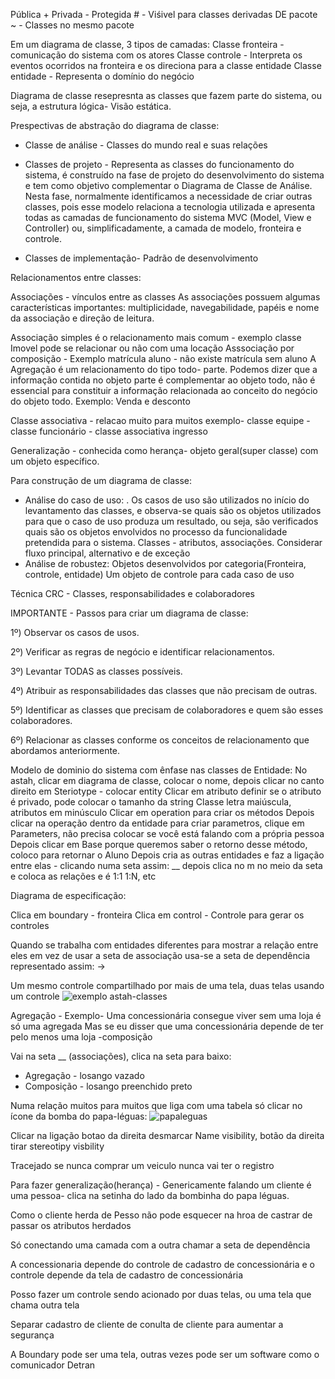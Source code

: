Pública +
Privada - 
Protegida # - Viśivel para classes derivadas
DE pacote ~ - Classes no mesmo pacote

Em um diagrama de classe, 3 tipos de camadas:
Classe fronteira - comunicação do sistema com os atores
Classe controle - Interpreta os eventos ocorridos na fronteira e os direciona para a classe entidade
Classe entidade - Representa o domínio do negócio


Diagrama de classe resepresnta as classes que fazem parte do sistema, ou seja, a estrutura lógica- Visão estática.

Prespectivas de abstração do diagrama de classe:
- Classe de análise - Classes do mundo real e suas relações

- Classes de projeto - Representa as classes do funcionamento do sistema, é construído na fase de
projeto do desenvolvimento do sistema e tem como objetivo complementar o
Diagrama de Classe de Análise. Nesta fase, normalmente identificamos a
necessidade de criar outras classes, pois esse modelo relaciona a tecnologia utilizada e apresenta todas as camadas de funcionamento do sistema MVC (Model, View e
Controller) ou, simplificadamente, a camada de modelo, fronteira e controle.

- Classes de implementação- Padrão de desenvolvimento

Relacionamentos entre classes:

Associações - vínculos entre as classes
As associações possuem algumas características importantes: multiplicidade,
navegabilidade, papéis e nome da associação e direção de leitura.

Associação simples é o relacionamento mais comum - exemplo classe Imovel pode se relacionar ou não com uma locação
Asssociação por composição - Exemplo matrícula aluno - não existe matrícula sem aluno
A Agregação é um relacionamento do tipo todo-
parte. Podemos dizer que a informação contida no objeto parte é complementar ao
objeto todo, não é essencial para constituir a informação relacionada ao conceito do
negócio do objeto todo.
Exemplo: Venda e desconto

Classe associativa - relacao muito para muitos 
exemplo- classe equipe - classe funcionário - classe associativa ingresso

Generalização - conhecida como herança- objeto geral(super classe) com um objeto específico.

Para construção de um diagrama de classe:
- Análise do caso de uso: . Os
casos de uso são utilizados no início do levantamento das classes, e observa-se quais
são os objetos utilizados para que o caso de uso produza um resultado, ou seja, são
verificados quais são os objetos envolvidos no processo da funcionalidade pretendida
para o sistema.
Classes - atributos, associações. Considerar fluxo principal, alternativo e de exceção 
- Análise de robustez: Objetos desenvolvidos por categoria(Fronteira, controle, entidade)
Um objeto de controle para cada caso de uso 

Técnica CRC - Classes, responsabilidades e colaboradores

IMPORTANTE - Passos para criar um diagrama de classe:

1º) Observar os casos de usos. 

2º) Verificar as regras de negócio e identificar 
relacionamentos.

3º) Levantar TODAS as classes possíveis.

4º) Atribuir as responsabilidades das classes que não precisam de outras. 

5º) Identificar as classes que precisam de colaboradores e quem são esses
colaboradores.

6º) Relacionar as classes conforme os conceitos de relacionamento que
abordamos anteriormente.

Modelo de dominio do sistema com ênfase nas classes de Entidade:
No astah, clicar em diagrama de classe, colocar o nome, depois clicar no canto direito em Steriotype - colocar entity 
Clicar em atributo definir se o atributo é privado, pode colocar o tamanho da string
Classe letra maiúscula, atributos em minúsculo
Clicar em operation para criar os métodos
Depois clicar na operação dentro da entidade para criar parametros, clique em Parameters, não precisa colocar se você está falando com a própria pessoa
Depois clicar em Base porque queremos saber o retorno desse método, coloco para retornar o Aluno
Depois cria as outras entidades e faz a ligação entre elas - clicando numa seta assim: __
depois clica no m no meio da seta e coloca as relações e é 1:1 1:N, etc

Diagrama de especificação:

Clica em boundary - fronteira 
Clica em control - Controle para gerar os controles

Quando se trabalha com entidades diferentes para mostrar a relação entre eles em vez de usar a seta de associação usa-se a seta de dependência representado assim: ->

Um mesmo controle compartilhado por mais de uma tela, duas telas usando um controle
![exemplo astah-classes](https://github.com/AlineHoshino/Estudos-FIAP/assets/83770726/760e9d80-d543-4d00-8177-bf50a52e4463)

Agregação - Exemplo- Uma concessionária consegue viver sem uma loja é só uma agregada
Mas se eu disser que uma concessionária depende de ter pelo menos uma loja -composição

Vai na seta __ (associações), clica na seta para baixo:
- Agregação - losango vazado
- Composição - losango preenchido preto 

Numa relação muitos para muitos que liga com uma tabela só clicar no ícone da bomba do papa-léguas: ![papaleguas](https://github.com/AlineHoshino/Estudos-FIAP/assets/83770726/427ed132-1295-4fe8-b872-20fc5be616df)

Clicar na ligação botao da direita desmarcar Name visibility, botão da direita tirar stereotipy visbility

Tracejado se nunca comprar um veiculo nunca vai ter o registro

Para fazer generalização(herança) - Genericamente falando um cliente é uma pessoa- clica na setinha do lado da bombinha do papa léguas.

Como o cliente herda de Pesso não pode esquecer na hroa de castrar de passar os atributos herdados

Só conectando uma camada com a outra chamar a seta de dependência

A concessionaria depende do controle de cadastro de concessionária e o controle depende da tela de cadastro de concessionária

Posso fazer um controle sendo acionado por duas telas, ou uma tela que chama outra tela

Separar cadastro de cliente de conulta de cliente para aumentar a segurança

A Boundary pode ser uma tela, outras vezes pode ser um software como o comunicador Detran
